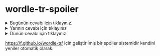 # wordle-tr-spoiler

<details>
  <summary>Bugünün cevabı için tıklayınız.</summary>
  <br>
    <b> keban </b>
</details>

<details>
  <summary>Yarının cevabı için tıklayınız</summary>
  <br>
   <b> kinci </b>
</details>

<details>
  <summary>Dünün cevabı için tıklayınız </summary>
  <br>
  <b> keser </b>
</details>

https://f.github.io/wordle-tr/ için geliştirilmiş bir spoiler sistemidir kendini yeniler otomatik olarak.

